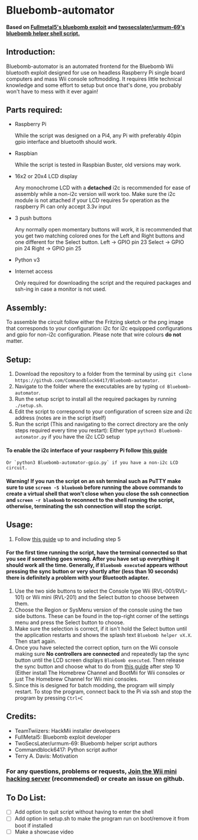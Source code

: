 # Bluebomb-automator
#### Based on [Fullmetal5's bluebomb exploit](https://github.com/Fullmetal5/bluebomb/releases) and [twosecslater/urmum-69's bluebomb helper shell script.](https://git.snopyta.org/twosecslater/bluebomb-helper)
## Introduction:
  Bluebomb-automator is an automated frontend for the Bluebomb Wii bluetooth exploit designed for use on headless Raspberry Pi single board computers and mass Wii console softmodding. It requires little technical knowledge and some effort to setup but once that's done, you probably won't have to mess with it ever again!
## Parts required:
  * Raspberry Pi
    
    While the script was designed on a Pi4, any Pi with preferably 40pin gpio interface and bluetooth should work.
  * Raspbian
    
    While the script is tested in Raspbian Buster, old versions may work.
  * 16x2 or 20x4 LCD display
    
    Any monochrome LCD with a **detached** i2c is recommended for ease of assembly while a non-i2c version will work too. Make sure the i2c module is not attached if your LCD requires 5v operation as the raspberry Pi can only accept 3.3v input
  * 3 push buttons
     
    Any normally open momentary buttons will work, it is recommended that you get two matching colored ones for the Left and Right buttons and one different for the Select button.
      Left -> GPIO pin 23
      Select -> GPIO pin 24
      Right -> GPIO pin 25
      
  * Python v3
  
  * Internet access
  
    Only required for downloading the script and the required packages and ssh-ing in case a monitor is not used.
  
  ## Assembly:
   To assemble the circuit follow either the Fritzing sketch or the png image that corresponds to your configuration: i2c for i2c equippped configurations and gpio for non-i2c configuration. Please note that wire colours **do not** matter.
  ## Setup:
   1. Download the repository to a folder from the terminal by using `git clone https://github.com/Commandblock6417/Bluebomb-automator`. 
   1. Navigate to the folder where the executables are by typing `cd Bluebomb-automator`. 
   1. Run the setup script to install all the required packages by running `./setup.sh`.
   1. Edit the script to correspond to your configuration of screen size and i2c address (notes are in the script itself)
   1. Run the script (This and navigating to the correct directory are the only steps required every time you restart):
    Either type `python3 Bluebomb-automator.py` if you have the i2c LCD setup
   #### To enable the i2c interface of your raspberry Pi follow [this guide](https://www.raspberrypi-spy.co.uk/2014/11/enabling-the-i2c-interface-on-the-raspberry-pi/)
    Or `python3 Bluebomb-automator-gpio.py` if you have a non-i2c LCD circuit.
   #### Warning! If you run the script on an ssh terminal such as PuTTY make sure to use `screen -S bluebomb` before running the above commands to create a virtual shell that won't close when you close the ssh connection and `screen -r bluebomb` to reconnect to the shell running the script, otherwise, terminating the ssh connection will stop the script.
  ## Usage:
  1. Follow [this guide](https://wii.guide/bluebomb) up to and including step 5
  #### For the first time running the script, have the terminal connected so that you see if something goes wrong. After you have set up everything it should work all the time. Generally, if `Bluebomb executed` appears without pressing the sync button or very shortly after (less than 10 seconds) there is definitely a problem with your Bluetooth adapter.
  1. Use the two side buttons to select the Console type Wii (RVL-001/RVL-101) or Wii mini (RVL-201) and the Select button to choose between them.
  1. Choose the Region or SysMenu version of the console using the two side buttons. These can be found in the top-right corner of the settings menu and press the Select button to choose.
  1. Make sure the selection is correct, if it isn't hold the Select button until the application restarts and shows the splash text `Bluebomb helper vX.X`. Then start again.
  1. Once you have selected the correct option, turn on the Wii console making sure **No controllers are connected** and repeatedly tap the sync button until the LCD screen displays `Bluebomb executed`. Then release the sync button and choose what to do from [this guide](https://wii.guide/bluebomb) after step 10 (Either install The Homebrew Channel and BootMii for Wii consoles or just The Homebrew Channel for Wii mini consoles.
  1. Since this is designed for batch modding, the program will simply restart. To stop the program, connect back to the Pi via ssh and stop the program by pressing `Ctrl+C`
 ## Credits:
   * TeamTwiizers: HackMii installer developers
   * FullMetal5: Bluebomb exploit developer
   * TwoSecsLater/urmum-69: Bluebomb helper script authors
   * Commandblock6417: Python script author
   * Terry A. Davis: Motivation
 ### For any questions, problems or requests, [Join the Wii mini hacking server](https://discord.gg/KGBqNRb) (recommended) or create an issue on github.
 ## To Do List:
 - [ ] Add option to quit script without having to enter the shell
 - [ ] Add option in setup.sh to make the program run on boot/remove it from boot if installed
 - [ ] Make a showcase video
